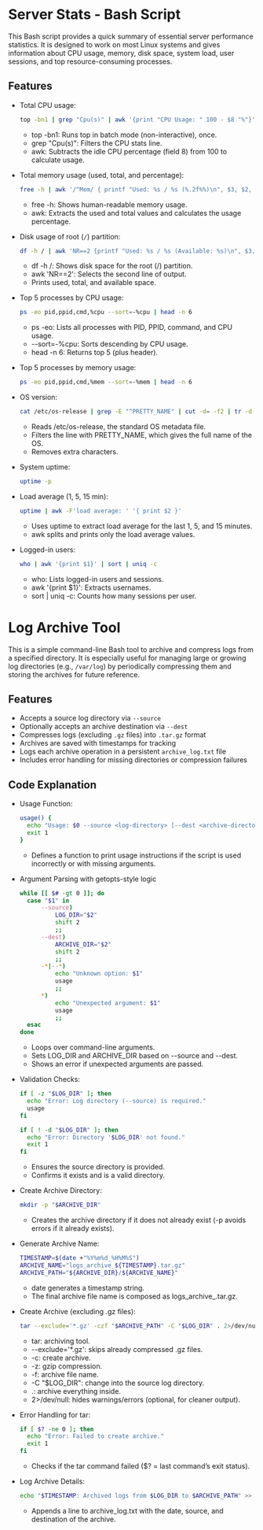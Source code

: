 # Server Stats - Bash Script

This Bash script provides a quick summary of essential server performance statistics. It is designed to work on most Linux systems and gives information about CPU usage, memory, disk space, system load, user sessions, and top resource-consuming processes.

## Features

- Total CPU usage:
  ```bash
  top -bn1 | grep "Cpu(s)" | awk '{print "CPU Usage: " 100 - $8 "%"}'
  ```
  * top -bn1: Runs top in batch mode (non-interactive), once. <br>
  * grep "Cpu(s)": Filters the CPU stats line. <br>
  * awk: Subtracts the idle CPU percentage (field 8) from 100 to calculate usage. <br>
  
- Total memory usage (used, total, and percentage):
  ```bash
  free -h | awk '/^Mem/ { printf "Used: %s / %s (%.2f%%)\n", $3, $2, $3*100/$2 }'
  ```
  * free -h: Shows human-readable memory usage.
  * awk: Extracts the used and total values and calculates the usage percentage.
  
- Disk usage of root (`/`) partition:
  ```bash
  df -h / | awk 'NR==2 {printf "Used: %s / %s (Available: %s)\n", $3, $2, $4}'
  ```
  * df -h /: Shows disk space for the root (/) partition.
  * awk 'NR==2': Selects the second line of output.
  * Prints used, total, and available space.

- Top 5 processes by CPU usage:
  ```bash
  ps -eo pid,ppid,cmd,%cpu --sort=-%cpu | head -n 6
  ```
  * ps -eo: Lists all processes with PID, PPID, command, and CPU usage.
  * --sort=-%cpu: Sorts descending by CPU usage.
  * head -n 6: Returns top 5 (plus header).

- Top 5 processes by memory usage:
  ```bash
  ps -eo pid,ppid,cmd,%mem --sort=-%mem | head -n 6
  ```
  
- OS version:
  ```bash
  cat /etc/os-release | grep -E "^PRETTY_NAME" | cut -d= -f2 | tr -d '"'
  ```
  * Reads /etc/os-release, the standard OS metadata file.
  * Filters the line with PRETTY_NAME, which gives the full name of the OS.
  * Removes extra characters.
    
- System uptime:
  ```bash
  uptime -p
  ```
  
- Load average (1, 5, 15 min):
  ```bash
  uptime | awk -F'load average: ' '{ print $2 }'
  ```
  * Uses uptime to extract load average for the last 1, 5, and 15 minutes.
  * awk splits and prints only the load average values.
    
- Logged-in users:
  ```bash
  who | awk '{print $1}' | sort | uniq -c
  ```
  * who: Lists logged-in users and sessions.
  * awk '{print $1}': Extracts usernames.
  * sort | uniq -c: Counts how many sessions per user.


# Log Archive Tool

This is a simple command-line Bash tool to archive and compress logs from a specified directory. It is especially useful for managing large or growing log directories (e.g., `/var/log`) by periodically compressing them and storing the archives for future reference.

## Features

- Accepts a source log directory via `--source`
- Optionally accepts an archive destination via `--dest`
- Compresses logs (excluding `.gz` files) into `.tar.gz` format
- Archives are saved with timestamps for tracking
- Logs each archive operation in a persistent `archive_log.txt` file
- Includes error handling for missing directories or compression failures

## Code Explanation
- Usage Function:
  ```bash
  usage() {
    echo "Usage: $0 --source <log-directory> [--dest <archive-directory>]"
    exit 1
  }
  ```
  * Defines a function to print usage instructions if the script is used incorrectly or with missing arguments.
    
- Argument Parsing with getopts-style logic
  ```bash
  while [[ $# -gt 0 ]]; do
    case "$1" in
        --source)
            LOG_DIR="$2"
            shift 2
            ;;
        --dest)
            ARCHIVE_DIR="$2"
            shift 2
            ;;
        -*|--*)
            echo "Unknown option: $1"
            usage
            ;;
        *)
            echo "Unexpected argument: $1"
            usage
            ;;
    esac
  done
  ```
  * Loops over command-line arguments.
  * Sets LOG_DIR and ARCHIVE_DIR based on --source and --dest.
  * Shows an error if unexpected arguments are passed.

- Validation Checks:
  ```bash
  if [ -z "$LOG_DIR" ]; then
    echo "Error: Log directory (--source) is required."
    usage
  fi

  if [ ! -d "$LOG_DIR" ]; then
    echo "Error: Directory '$LOG_DIR' not found."
    exit 1
  fi
  ```
  * Ensures the source directory is provided.
  * Confirms it exists and is a valid directory.

- Create Archive Directory:
  ```bash
  mkdir -p "$ARCHIVE_DIR"
  ```
  * Creates the archive directory if it does not already exist (-p avoids errors if it already exists).

- Generate Archive Name:
  ```bash
  TIMESTAMP=$(date +"%Y%m%d_%H%M%S")
  ARCHIVE_NAME="logs_archive_${TIMESTAMP}.tar.gz"
  ARCHIVE_PATH="${ARCHIVE_DIR}/${ARCHIVE_NAME}"
  ```
  * date generates a timestamp string.
  * The final archive file name is composed as logs_archive_<timestamp>.tar.gz.
 
- Create Archive (excluding .gz files):
  ```bash
  tar --exclude='*.gz' -czf "$ARCHIVE_PATH" -C "$LOG_DIR" . 2>/dev/null
  ```
  * tar: archiving tool.
  * --exclude='*.gz': skips already compressed .gz files.
  * -c: create archive.
  * -z: gzip compression.
  * -f: archive file name.
  * -C "$LOG_DIR": change into the source log directory.
  * .: archive everything inside.
  * 2>/dev/null: hides warnings/errors (optional, for cleaner output).

- Error Handling for tar:
  ```bash
  if [ $? -ne 0 ]; then
    echo "Error: Failed to create archive."
    exit 1
  fi
  ```
  * Checks if the tar command failed ($? = last command’s exit status).

- Log Archive Details:
  ```bash
  echo "$TIMESTAMP: Archived logs from $LOG_DIR to $ARCHIVE_PATH" >> "$ARCHIVE_DIR/archive_log.txt"
  ```
  * Appends a line to archive_log.txt with the date, source, and destination of the archive.






